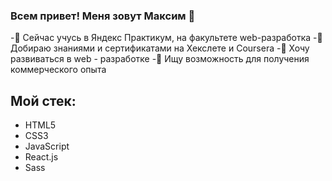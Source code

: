 ### Всем привет! Меня зовут Максим 👋
-🌱 Сейчас учусь в Яндекс Практикум, на факультете web-разработка
-👻 Добираю знаниями и сертификатами на Хекслете и Coursera
-🎏 Хочу развиваться в web - разработке 
-👯 Ищу возможность для получения коммерческого опыта

## Мой стек:
- HTML5
- CSS3
- JavaScript
- React.js
- Sass


<!--
**MaksNikulnikov/MaksNikulnikov** is a ✨ _special_ ✨ repository because its `README.md` (this file) appears on your GitHub profile.

Here are some ideas to get you started:

- 🔭 I’m currently working on ...
- 🌱 I’m currently learning ...
- 👯 I’m looking to collaborate on ...
- 🤔 I’m looking for help with ...
- 💬 Ask me about ...
- 📫 How to reach me: ...
- 😄 Pronouns: ...
- ⚡ Fun fact: ...
-->
